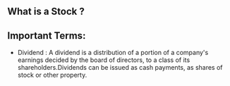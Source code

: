 ## What is a Stock ?  

## Important Terms:  
* Dividend : A dividend is a distribution of a portion of a company's earnings decided by the board of directors, to a class of its  
shareholders.Dividends can be issued as cash payments, as shares of stock or other property.  
